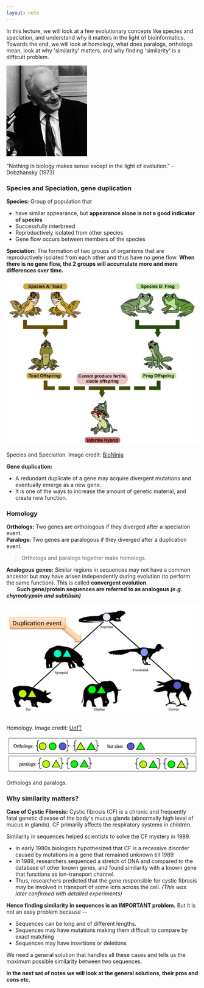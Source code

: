```yaml
---
layout: note
---
```


In this lecture, we will look at a few evolutionary concepts like species and speciation, and understand why it matters in the light of bioinformatics. Towards the end, we will look at homology, what does paralogs, orthologs mean, look at why 'similarity' matters, and why finding 'similarity' is a difficult problem.

<div class="imgcap">
    <img src="/assets/images/dobzhansky.jpg">
    <div class="thecap">
        <p>"Nothing in biology makes sense except in the light of evolution." - Dobzhansky (1973)</p>
    </div>
</div>

### Species and Speciation, gene duplication
**Species:**
Group of population that 
* have similar appearance, but **appearance alone is not a good indicator of species**
* Successfully interbreed
* Reproductively isolated from other species
* Gene flow occurs between members of the species

**Speciation:**
The formation of two groups of organisms that are reproductively isolated from each other and thus have no gene flow.
**When there is no gene flow, the 2 groups will accumulate more and more differences over time.**

<div class="imgcap">
    <img src="/assets/images/species.jpg">
    <div class="thecap">
        <p>Species and Speciation. Image credit: <a href="https://ib.bioninja.com.au/standard-level/topic-4-ecology/41-species-communities-and/species.html">BioNinja</a></p>
    </div>
</div>

**Gene duplication:**
* A redundant duplicate of a gene may acquire divergent mutations and eventually emerge as a new gene.
* It is one of the ways to increase the amount of genetic material, and create new function.

### Homology
**Orthologs:**
Two genes are orthologous if they diverged after a speciation event.  
**Paralogs:**
Two genes are paralogous if they diverged after a duplication event. 

> Orthologs and paralogs together make homologs.

**Analogous genes:**
Similar regions in sequences may not have a common ancestor but may have arisen independently during evolution (to perform the same function). This is called **convergent evolution**.  
&nbsp;&nbsp;&nbsp;&nbsp;&nbsp;&nbsp; **Such gene/protein sequences are referred to as analogous *(e.g. chymotrypsin and subtilisin)***

<div class="imgcap">
    <img src="/assets/images/homology.png">
    <div class="thecap">
        <p>Homology. Image credit: <a href="http://steipe.biochemistry.utoronto.ca/abc/index.php/BIO_Assignment_Week_7">UofT</a></p>
    </div>
</div>

<div class="imgcap">
    <img src="/assets/images/homologs.png">
    <div class="thecap">
        <p>Orthologs and paralogs.</p>
    </div>
</div>

### Why similarity matters?
**Case of Cystic Fibrosis:**
Cystic fibrosis (CF) is a chronic and frequently fatal genetic disease of the body's mucus glands (abnormally high level of mucus in glands). CF primarily affects the respiratory systems in children.

Similarity in sequences helped scientists to solve the CF mystery in 1989. 
* In early 1980s biologists hypothesized that CF is a recessive disorder caused by mutations in a gene that remained unknown till 1989
* In 1989, researchers sequenced a stretch of DNA and compared to the database of other known genes, and found similarity with a known gene that functions as ion-transport channel.
* Thus, researchers predicted that the gene responsible for cystic fibrosis may be involved in transport of some ions across the cell.
*(This was later confirmed with detailed experiments)*

**Hence finding similarity in sequences is an IMPORTANT problem.** But it is not an easy problem because -- 
* Sequences can be long and of different lengths.
* Sequences may have mutations making them difficult to compare by exact matching
* Sequences may have insertions or deletions

We need a general solution that handles all these cases and tells us the maximum possible similarity between two sequences.

**In the next set of notes we will look at the general solutions, their pros and cons etc.**
